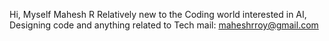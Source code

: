 Hi, Myself Mahesh R
Relatively new to the Coding world
interested in AI, Designing code and anything related to Tech
mail: maheshrroy@gmail.com
